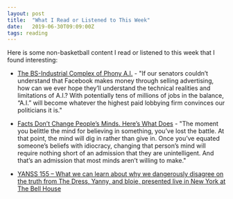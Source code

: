 ```yaml
---
layout: post
title:  "What I Read or Listened to This Week"
date:   2019-06-30T09:09:00Z
tags: reading
---
```

Here is some non-basketball content I read or listened to this week that I found interesting:


* [The BS-Industrial Complex of Phony A.I.](https://gen.medium.com/the-bs-industrial-complex-of-phony-a-i-44bf1c0c60f8) - "If our senators couldn’t understand that Facebook makes money through selling advertising, how can we ever hope they’ll understand the technical realities and limitations of A.I.? With potentially tens of millions of jobs in the balance, “A.I.” will become whatever the highest paid lobbying firm convinces our politicians it is."

* [Facts Don’t Change People’s Minds. Here’s What Does](https://heleo.com/facts-dont-change-peoples-minds-heres/16242/) - "The moment you belittle the mind for believing in something, you’ve lost the battle. At that point, the mind will dig in rather than give in. Once you’ve equated someone’s beliefs with idiocracy, changing that person’s mind will require nothing short of an admission that they are unintelligent. And that’s an admission that most minds aren’t willing to make."

* [YANSS 155 – What we can learn about why we dangerously disagree on the truth from The Dress, Yanny, and bloie, presented live in New York at The Bell House](https://youarenotsosmart.com/2019/06/06/yanss-155-what-we-can-learn-about-why-we-dangerously-disagree-on-the-truth-from-the-dress-yanny-and-bloie-presented-live-in-new-york-at-the-bell-house/)
